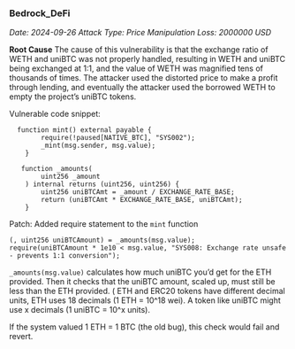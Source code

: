 ### Bedrock_DeFi
_Date: 2024-09-26
Attack Type: Price Manipulation
Loss: 2000000 USD_

**Root Cause**
The cause of this vulnerability is that the exchange ratio of WETH and uniBTC was not properly handled, resulting in WETH and uniBTC being exchanged at 1:1, and the value of WETH was magnified tens of thousands of times. The attacker used the distorted price to make a profit through lending, and eventually the attacker used the borrowed WETH to empty the project’s uniBTC tokens.

Vulnerable code snippet:
```Solidity
  function mint() external payable {
        require(!paused[NATIVE_BTC], "SYS002");
        _mint(msg.sender, msg.value);
    }
```
```Solidity
   function _amounts(
        uint256 _amount
    ) internal returns (uint256, uint256) {
        uint256 uniBTCAmt = _amount / EXCHANGE_RATE_BASE;
        return (uniBTCAmt * EXCHANGE_RATE_BASE, uniBTCAmt);
    }
```

Patch:
Added require statement to the `mint` function
```Solidity
(, uint256 uniBTCAmount) = _amounts(msg.value);
require(uniBTCAmount * 1e10 < msg.value, "SYS008: Exchange rate unsafe - prevents 1:1 conversion");
```
`_amounts(msg.value)` calculates how much uniBTC you’d get for the ETH provided. Then it checks that the uniBTC amount, scaled up, must still be less than the ETH provided. ( ETH and ERC20 tokens have different decimal units, ETH uses 18 decimals (1 ETH = 10^18 wei). A token like uniBTC might use x decimals (1 uniBTC = 10^x units).

If the system valued 1 ETH = 1 BTC (the old bug), this check would fail and revert.
